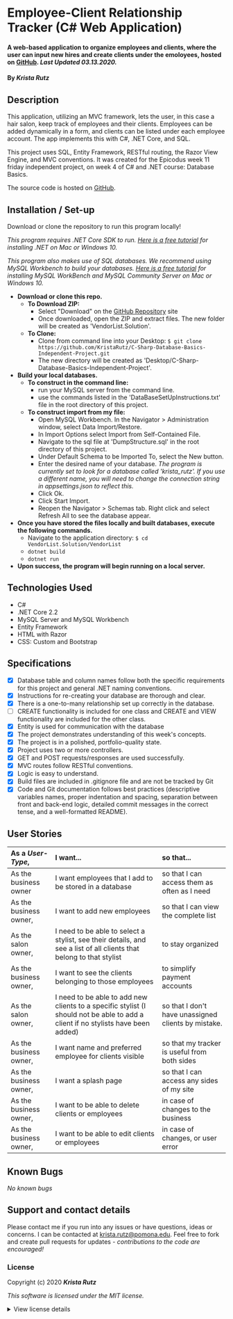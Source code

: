 # Employee-Client Relationship Tracker (C# Web Application)

#### A web-based application to organize employees and clients, where the user can input new hires and create clients under the emoloyees, hosted on [GitHub](https://github.com/KristaRutz/C-Sharp-Database-Basics-Independent-Project). _Last Updated 03.13.2020._

#### By _**Krista Rutz**_

## Description

This application, utilizing an MVC framework, lets the user, in this case a hair salon, keep track of employees and their clients. Employees can be added dynamically in a form, and clients can be listed under each employee account. The app implements this with C#, .NET Core, and SQL.

This project uses SQL, Entity Framework, RESTful routing, the Razor View Engine, and MVC conventions. It was created for the Epicodus week 11 friday independent project, on week 4 of C# and .NET course: Database Basics.

The source code is hosted on [GitHub](https://github.com/KristaRutz/C-Sharp-Database-Basics-Independent-Project).

## Installation / Set-up

Download or clone the repository to run this program locally!

_This program requires .NET Core SDK to run. [Here is a free tutorial](https://www.learnhowtoprogram.com/c-and-net/getting-started-with-c/installing-c-and-net) for installing .NET on Mac or Windows 10._

_This program also makes use of SQL databases. We recommend using MySQL Workbench to build your databases. [Here is a free tutorial](https://www.learnhowtoprogram.com/c-and-net/getting-started-with-c/installing-and-configuring-mysql) for installing MySQL WorkBench and MySQL Community Server on Mac or Windows 10._

- **Download or clone this repo.**
  - **To Download ZIP:**
    - Select "Download" on the [GitHub Repository](https://github.com/KristaRutz/C-Sharp-Database-Basics-Independent-Project) site
    - Once downloaded, open the ZIP and extract files. The new folder will be created as 'VendorList.Solution'.
  - **To Clone:**
    - Clone from command line into your Desktop: `$ git clone https://github.com/KristaRutz/C-Sharp-Database-Basics-Independent-Project.git`
    - The new directory will be created as 'Desktop/C-Sharp-Database-Basics-Independent-Project'.
- **Build your local databases.**
  - **To construct in the command line:**
    - run your MySQL server from the command line.
    - use the commands listed in the 'DataBaseSetUpInstructions.txt' file in the root directory of this project.
  - **To construct import from my file:**
    - Open MySQL Workbench. In the Navigator > Administration window, select Data Import/Restore.
    - In Import Options select Import from Self-Contained File.
    - Navigate to the sql file at 'DumpStructure.sql' in the root directory of this project.
    - Under Default Schema to be Imported To, select the New button.
    - Enter the desired name of your database. _The program is currently set to look for a database called 'krista_rutz'. If you use a different name, you will need to change the connection string in appsettings.json to reflect this._
    - Click Ok.
    - Click Start Import.
    - Reopen the Navigator > Schemas tab. Right click and select Refresh All to see the database appear.
- **Once you have stored the files locally and built databases, execute the following commands.**
  - Navigate to the application directory: `$ cd VendorList.Solution/VendorList`
  - `dotnet build`
  - `dotnet run`
- **Upon success, the program will begin running on a local server.**

## Technologies Used

- C#
- .NET Core 2.2
- MySQL Server and MySQL Workbench
- Entity Framework
- HTML with Razor
- CSS: Custom and Bootstrap

## Specifications

- [x] Database table and column names follow both the specific requirements for this project and general .NET naming conventions.
- [x] Instructions for re-creating your database are thorough and clear.
- [x] There is a one-to-many relationship set up correctly in the database.
- [ ] CREATE functionality is included for one class and CREATE and VIEW functionality are included for the other class.
- [x] Entity is used for communication with the database
- [x] The project demonstrates understanding of this week's concepts.
- [x] The project is in a polished, portfolio-quality state.
- [x] Project uses two or more controllers.
- [x] GET and POST requests/responses are used successfully.
- [x] MVC routes follow RESTful conventions.
- [x] Logic is easy to understand.
- [x] Build files are included in .gitignore file and are not be tracked by Git
- [x] Code and Git documentation follows best practices (descriptive variables names, proper indentation and spacing, separation between front and back-end logic, detailed commit messages in the correct tense, and a well-formatted README).

## User Stories

| As a _User-Type_,      | I want...                                                                                                                        | so that...                                          |
| :--------------------- | :------------------------------------------------------------------------------------------------------------------------------- | :-------------------------------------------------- |
| As the business owner  | I want employees that I add to be stored in a database                                                                           | so that I can access them as often as I need        |
| As the business owner, | I want to add new employees                                                                                                      | so that I can view the complete list                |  |
| As the salon owner,    | I need to be able to select a stylist, see their details, and see a list of all clients that belong to that stylist              | to stay organized                                   |
| As the business owner, | I want to see the clients belonging to those employees                                                                           | to simplify payment accounts                        |
| As the salon owner,    | I need to be able to add new clients to a specific stylist (I should not be able to add a client if no stylists have been added) | so that I don't have unassigned clients by mistake. |
| As the business owner, | I want name and preferred employee for clients visible                                                                           | so that my tracker is useful from both sides        |
| As the business owner, | I want a splash page                                                                                                             | so that I can access any sides of my site           |
| As the business owner, | I want to be able to delete clients or employees                                                                                 | in case of changes to the business                  |
| As the business owner, | I want to be able to edit clients or employees                                                                                   | in case of changes, or user error                   |

## Known Bugs

_No known bugs_

## Support and contact details

Please contact me if you run into any issues or have questions, ideas or concerns. I can be contacted at <krista.rutz@pomona.edu>. Feel free to fork and create pull requests for updates - _contributions to the code are encouraged!_

### License

Copyright (c) 2020 **_Krista Rutz_**

_This software is licensed under the MIT license._

<details>
  <summary>View license details</summary>

Permission is hereby granted, free of charge, to any person obtaining a copy of this software and associated documentation files (the "Software"), to deal in the Software without restriction, including without limitation the rights to use, copy, modify, merge, publish, distribute, sublicense, and/or sell copies of the Software, and to permit persons to whom the Software is furnished to do so, subject to the following conditions:

The above copyright notice and this permission notice shall be included in all copies or substantial portions of the Software.

THE SOFTWARE IS PROVIDED "AS IS", WITHOUT WARRANTY OF ANY KIND, EXPRESS OR IMPLIED, INCLUDING BUT NOT LIMITED TO THE WARRANTIES OF MERCHANTABILITY, FITNESS FOR A PARTICULAR PURPOSE AND NONINFRINGEMENT. IN NO EVENT SHALL THE AUTHORS OR COPYRIGHT HOLDERS BE LIABLE FOR ANY CLAIM, DAMAGES OR OTHER LIABILITY, WHETHER IN AN ACTION OF CONTRACT, TORT OR OTHERWISE, ARISING FROM, OUT OF OR IN CONNECTION WITH THE SOFTWARE OR THE USE OR OTHER DEALINGS IN THE SOFTWARE.

</details>
